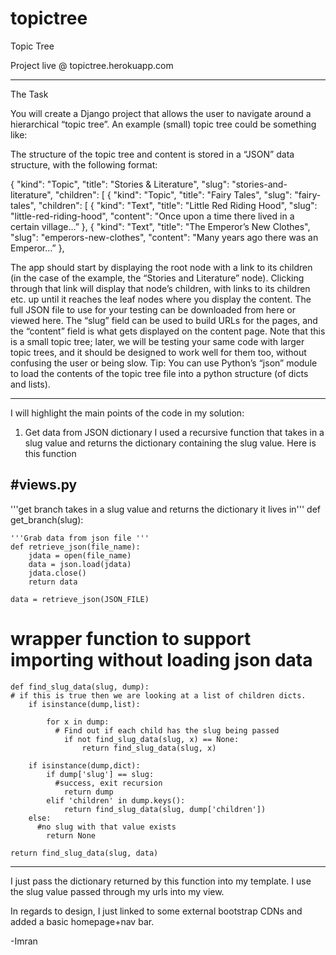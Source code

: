 topictree
=========

Topic Tree


Project live @ topictree.herokuapp.com
_____________________________________________________________________________________________________________________________________________________________________________________________


The Task

You will create a Django project that allows the user to navigate around a hierarchical “topic tree”.  An example (small) topic tree could be something like:

The structure of the topic tree and content is stored in a “JSON” data structure, with the following format:


{
    "kind": "Topic",
    "title": "Stories & Literature",
    "slug": "stories-and-literature",
    "children": [
        {
            "kind": "Topic",
            "title": "Fairy Tales",
            "slug": "fairy-tales",
            "children": [
                {
                    "kind": "Text",
                    "title": "Little Red Riding Hood",
                    "slug": "little-red-riding-hood",
                    "content": "Once upon a time there lived in a certain village…”
                },
                {
                    "kind": "Text",
                    "title": "The Emperor’s New Clothes",
                    "slug": "emperors-new-clothes",
                    "content": "Many years ago there was an Emperor…”
                },

        
        
The app should start by displaying the root node with a link to its children  (in the case of the example, the “Stories and Literature” node). Clicking through that link will display that node’s children, with links to its children etc. up until it reaches the leaf nodes where you display the content.
The full JSON file to use for your testing can be downloaded from here or viewed here. The “slug” field can be used to build URLs for the pages, and the “content” field is what gets displayed on the content page.
Note that this is a small topic tree; later, we will be testing your same code with larger topic trees, and it should be designed to work well for them too, without confusing the user or being slow.
Tip: You can use Python’s “json” module to load the contents of the topic tree file into a python structure (of dicts and lists).

_____________________________________________________________________________________________________________________________________________________________________________________________



I will highlight the main points of the code in my solution:

1) Get data from JSON dictionary
    I used a recursive function that takes in a slug value and returns the dictionary containing the slug value.
    Here is this function

#views.py
---------------------------------------------------------------------------------------
'''get branch takes in a slug value and returns the dictionary it lives in'''
def get_branch(slug):


	'''Grab data from json file '''
	def retrieve_json(file_name):
		jdata = open(file_name)
		data = json.load(jdata)
		jdata.close()
		return data

	data = retrieve_json(JSON_FILE)


  # wrapper function to support importing without loading json data
	def find_slug_data(slug, dump):
    # if this is true then we are looking at a list of children dicts.
		if isinstance(dump,list):

			for x in dump:
			  # Find out if each child has the slug being passed
				if not find_slug_data(slug, x) == None:
					return find_slug_data(slug, x)
					
		if isinstance(dump,dict):
			if dump['slug'] == slug:
			  #success, exit recursion
				return dump
			elif 'children' in dump.keys():
				return find_slug_data(slug, dump['children'])
		else:
		  #no slug with that value exists
			return None

	return find_slug_data(slug, data)

-----------------------------------------------------------------

I just pass the dictionary returned by this function into my template. I use the slug value passed through my urls into my view.

In regards to design, I just linked to some external bootstrap CDNs and added a basic homepage+nav bar.

-Imran


